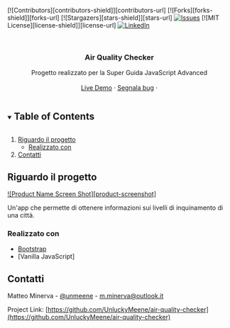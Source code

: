 <!-- PROJECT SHIELDS -->
[![Contributors][contributors-shield]][contributors-url]
[![Forks][forks-shield]][forks-url]
[![Stargazers][stars-shield]][stars-url]
[![Issues][issues-shield]][issues-url]
[![MIT License][license-shield]][license-url]
[![LinkedIn][linkedin-shield]][linkedin-url]



<!-- PROJECT LOGO -->
<br />
<p align="center">
  <h3 align="center">Air Quality Checker</h3>

  <p align="center">
    Progetto realizzato per la Super Guida JavaScript Advanced
    <br />
    <br />
    <a href="https://air-quality-checker.netlify.app">Live Demo</a>
    ·
    <a href="https://github.com/UnluckyMeene/air-quality-checker/issues">Segnala bug</a>
    ·
  </p>
</p>



<!-- TABLE OF CONTENTS -->
<details open="open">
  <summary><h2 style="display: inline-block">Table of Contents</h2></summary>
  <ol>
    <li>
      <a href="#about">Riguardo il progetto</a>
      <ul>
        <li><a href="#src">Realizzato con</a></li>
      </ul>
    </li>
    <li><a href="#contatti">Contatti</a></li>
  </ol>
</details>



<!-- RIGUARDO IL PROGETTO -->
## Riguardo il progetto

[![Product Name Screen Shot][product-screenshot]](https://i.imgur.com/JaEGWuv.png)

Un'app che permette di ottenere informazioni sui livelli di inquinamento di una città.


### Realizzato con

* [Bootstrap](https://getbootstrap.com/)
* [Vanilla JavaScript]



<!-- CONTATTI -->
## Contatti

Matteo Minerva - [@unmeene](https://twitter.com/unmeene) - m.minerva@outlook.it

Project Link: [https://github.com/UnluckyMeene/air-quality-checker](https://github.com/UnluckyMeene/air-quality-checker)




<!-- MARKDOWN LINKS & IMAGES -->
<!-- https://www.markdownguide.org/basic-syntax/#reference-style-links -->
[issues-shield]: https://img.shields.io/github/issues/UnluckyMeene/repo.svg?style=for-the-badge
[issues-url]: https://github.com/UnluckyMeene/repo/issues
[linkedin-shield]: https://img.shields.io/badge/-LinkedIn-black.svg?style=for-the-badge&logo=linkedin&colorB=555
[linkedin-url]: https://linkedin.com/in/UnluckyMeene
